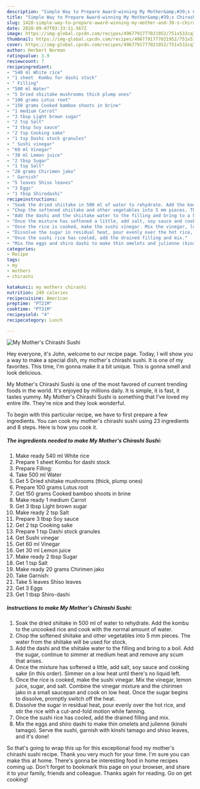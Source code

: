 ```yaml
---
description: "Simple Way to Prepare Award-winning My Mother&amp;#39;s Chirashi Sushi"
title: "Simple Way to Prepare Award-winning My Mother&amp;#39;s Chirashi Sushi"
slug: 1428-simple-way-to-prepare-award-winning-my-mother-and-39-s-chirashi-sushi
date: 2020-09-07T03:33:11.567Z
image: https://img-global.cpcdn.com/recipes/4967791777021952/751x532cq70/my-mothers-chirashi-sushi-recipe-main-photo.jpg
thumbnail: https://img-global.cpcdn.com/recipes/4967791777021952/751x532cq70/my-mothers-chirashi-sushi-recipe-main-photo.jpg
cover: https://img-global.cpcdn.com/recipes/4967791777021952/751x532cq70/my-mothers-chirashi-sushi-recipe-main-photo.jpg
author: Herbert Norman
ratingvalue: 3.9
reviewcount: 7
recipeingredient:
- "540 ml White rice"
- "1 sheet  Kombu for dashi stock"
- " Filling"
- "500 ml Water"
- "5 Dried shiitake mushrooms thick plump ones"
- "100 grams Lotus root"
- "150 grams Cooked bamboo shoots in brine"
- "1 medium Carrot"
- "3 tbsp Light brown sugar"
- "2 tsp Salt"
- "3 tbsp Soy sauce"
- "2 tsp Cooking sake"
- "1 tsp Dashi stock granules"
- " Sushi vinegar"
- "60 ml Vinegar"
- "30 ml Lemon juice"
- "2 tbsp Sugar"
- "1 tsp Salt"
- "20 grams Chirimen jako"
- " Garnish"
- "5 leaves Shiso leaves"
- "3 Eggs"
- "1 tbsp Shirodashi"
recipeinstructions:
- "Soak the dried shiitake in 500 ml of water to rehydrate. Add the kombu to the uncooked rice and cook with the normal amount of water."
- "Chop the softened shiitake and other vegetables into 5 mm pieces. The water from the shiitake will be used for stock."
- "Add the dashi and the shiitake water to the filling and bring to a boil. Add the sugar, continue to simmer at medium heat and remove any scum that arises."
- "Once the mixture has softened a little, add salt, soy sauce and cooking sake (in this order). Simmer on a low heat until there&#39;s no liquid left."
- "Once the rice is cooked, make the sushi vinegar. Mix the vinegar, lemon juice, sugar, and salt. Combine the vinegar mixture and the chirimen jako in a small saucepan and cook on low heat. Once the sugar begins to dissolve, promptly switch off the heat."
- "Dissolve the sugar in residual heat, pour evenly over the hot rice, and stir the rice with a cut-and-fold motion while fanning."
- "Once the sushi rice has cooled, add the drained filling and mix."
- "Mix the eggs and shiro dashi to make thin omelets and julienne (kinshi tamago). Serve the sushi, garnish with kinshi tamago and shiso leaves, and it&#39;s done!"
categories:
- Recipe
tags:
- my
- mothers
- chirashi

katakunci: my mothers chirashi 
nutrition: 249 calories
recipecuisine: American
preptime: "PT21M"
cooktime: "PT31M"
recipeyield: "4"
recipecategory: Lunch

---
```



![My Mother&#39;s Chirashi Sushi](https://img-global.cpcdn.com/recipes/4967791777021952/751x532cq70/my-mothers-chirashi-sushi-recipe-main-photo.jpg)

Hey everyone, it's John, welcome to our recipe page. Today, I will show you a way to make a special dish, my mother&#39;s chirashi sushi. It is one of my favorites. This time, I'm gonna make it a bit unique. This is gonna smell and look delicious.



My Mother&#39;s Chirashi Sushi is one of the most favored of current trending foods in the world. It's enjoyed by millions daily. It is simple, it is fast, it tastes yummy. My Mother&#39;s Chirashi Sushi is something that I've loved my entire life. They're nice and they look wonderful.


To begin with this particular recipe, we have to first prepare a few ingredients. You can cook my mother&#39;s chirashi sushi using 23 ingredients and 8 steps. Here is how you cook it.

<!--inarticleads1-->

##### The ingredients needed to make My Mother&#39;s Chirashi Sushi:

1. Make ready 540 ml White rice
1. Prepare 1 sheet  Kombu for dashi stock
1. Prepare  Filling:
1. Take 500 ml Water
1. Get 5 Dried shiitake mushrooms (thick, plump ones)
1. Prepare 100 grams Lotus root
1. Get 150 grams Cooked bamboo shoots in brine
1. Make ready 1 medium Carrot
1. Get 3 tbsp Light brown sugar
1. Make ready 2 tsp Salt
1. Prepare 3 tbsp Soy sauce
1. Get 2 tsp Cooking sake
1. Prepare 1 tsp Dashi stock granules
1. Get  Sushi vinegar
1. Get 60 ml Vinegar
1. Get 30 ml Lemon juice
1. Make ready 2 tbsp Sugar
1. Get 1 tsp Salt
1. Make ready 20 grams Chirimen jako
1. Take  Garnish:
1. Take 5 leaves Shiso leaves
1. Get 3 Eggs
1. Get 1 tbsp Shiro-dashi




<!--inarticleads2-->

##### Instructions to make My Mother&#39;s Chirashi Sushi:

1. Soak the dried shiitake in 500 ml of water to rehydrate. Add the kombu to the uncooked rice and cook with the normal amount of water.
1. Chop the softened shiitake and other vegetables into 5 mm pieces. The water from the shiitake will be used for stock.
1. Add the dashi and the shiitake water to the filling and bring to a boil. Add the sugar, continue to simmer at medium heat and remove any scum that arises.
1. Once the mixture has softened a little, add salt, soy sauce and cooking sake (in this order). Simmer on a low heat until there&#39;s no liquid left.
1. Once the rice is cooked, make the sushi vinegar. Mix the vinegar, lemon juice, sugar, and salt. Combine the vinegar mixture and the chirimen jako in a small saucepan and cook on low heat. Once the sugar begins to dissolve, promptly switch off the heat.
1. Dissolve the sugar in residual heat, pour evenly over the hot rice, and stir the rice with a cut-and-fold motion while fanning.
1. Once the sushi rice has cooled, add the drained filling and mix.
1. Mix the eggs and shiro dashi to make thin omelets and julienne (kinshi tamago). Serve the sushi, garnish with kinshi tamago and shiso leaves, and it&#39;s done!




So that's going to wrap this up for this exceptional food my mother&#39;s chirashi sushi recipe. Thank you very much for your time. I'm sure you can make this at home. There's gonna be interesting food in home recipes coming up. Don't forget to bookmark this page on your browser, and share it to your family, friends and colleague. Thanks again for reading. Go on get cooking!
